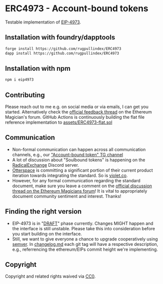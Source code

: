 # ERC4973 - Account-bound tokens

Testable implementation of
[EIP-4973](https://eips.ethereum.org/EIPS/eip-4973).

## Installation with foundry/dapptools

```bash
forge install https://github.com/rugpullindex/ERC4973
dapp install https://github.com/rugpullindex/ERC4973
```

## Installation with npm

```bash
npm i eip4973
```

## Contributing

Please reach out to me e.g. on social media or via emails, I can get you
started. Alternatively check the [official feedback
thread](https://ethereum-magicians.org/t/eip-4973-account-bound-tokens/8825) on
the Ethereum Magician's forum.
GitHub Actions is continuously building the flat file reference implementation
to [assets/ERC4973-flat.sol](https://github.com/rugpullindex/ERC4973/blob/master/assets/ERC4973-flat.sol)

## Communication

- Non-formal communication can happen across all communication channels, e.g.,
  our ["Account-bound token" TG channel](https://t.me/eip4973)
- A lot of discussion about "Soulbound tokens" is happening on the
  [RadicalExchange](https://www.radicalxchange.org/) Discord server.
- [Otterspace](https://www.otterspace.xyz/) is committing a significant portion
  of their current product iteration towards integrating the standard. So is
  [violet.co](https://violet.co/).
- However, for any formal communication regarding the standard document, make
  sure you leave a comment on the [official discussion thread on the Ethereum
  Magicians
  forum](https://ethereum-magicians.org/t/eip-4973-account-bound-tokens/8825)!
  It is vital to appropriately document community sentiment and interest.
  Thanks!

## Finding the right version

- EIP-4973 is in "[DRAFT](https://eips.ethereum.org/EIPS/eip-1#eip-process)"
  phase currently. Changes MIGHT happen and the interface is still unstable.
  Please take this into consideration before you start building on the
  interface.
- Still, we want to give everyone a chance to upgrade cooperatively using
  [semver](https://semver.org/). In [changelog.md](./changelog.md) each git tag
  will have a respective description, e.g., referrencing the ethereum/EIPs
  commit height we're implementing.

## Copyright

Copyright and related rights waived via [CC0](https://creativecommons.org/publicdomain/zero/1.0/).
